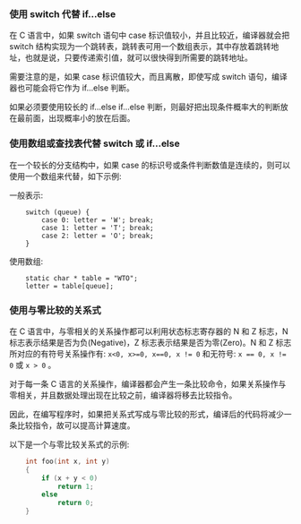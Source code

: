 
### 使用 switch 代替 if...else

在 C 语言中，如果 switch 语句中 case 标识值较小，并且比较近，编译器就会把 switch 结构实现为一个跳转表，跳转表可用一个数组表示，其中存放着跳转地址，也就是说，只要传递索引值，就可以很快得到所需要的跳转地址。

需要注意的是，如果 case 标识值较大，而且离散，即使写成 switch 语句，编译器也可能会将它作为 if...else 判断。

如果必须要使用较长的 if...else if...else 判断，则最好把出现条件概率大的判断放在最前面，出现概率小的放在后面。


### 使用数组或查找表代替 switch 或 if...else

在一个较长的分支结构中，如果 case 的标识号或条件判断数值是连续的，则可以使用一个数组来代替，如下示例:

一般表示:
```
    switch (queue) {
        case 0: letter = 'W'; break;
        case 1: letter = 'T'; break;
        case 2: letter = 'O'; break;
    }
```

使用数组:
```
    static char * table = "WTO";
    letter = table[queue];
```


### 使用与零比较的关系式

在 C 语言中，与零相关的关系操作都可以利用状态标志寄存器的 N 和 Z 标志，N 标志表示结果是否为负(Negative)，Z 标志表示结果是否为零(Zero)。N 和 Z 标志所对应的有符号关系操作有: `x<0, x>=0, x==0, x != 0` 和无符号: `x == 0, x != 0` 或 `x > 0` 。

对于每一条 C 语言的关系操作，编译器都会产生一条比较命令，如果关系操作与零相关，并且数据处理出现在比较之前，编译器将移去比较指令。

因此，在编写程序时，如果把关系式写成与零比较的形式，编译后的代码将减少一条比较指令，故可以提高计算速度。

以下是一个与零比较关系式的示例:
```c
    int foo(int x, int y)
    {
        if (x + y < 0)
            return 1;
        else
            return 0;
    }
```

